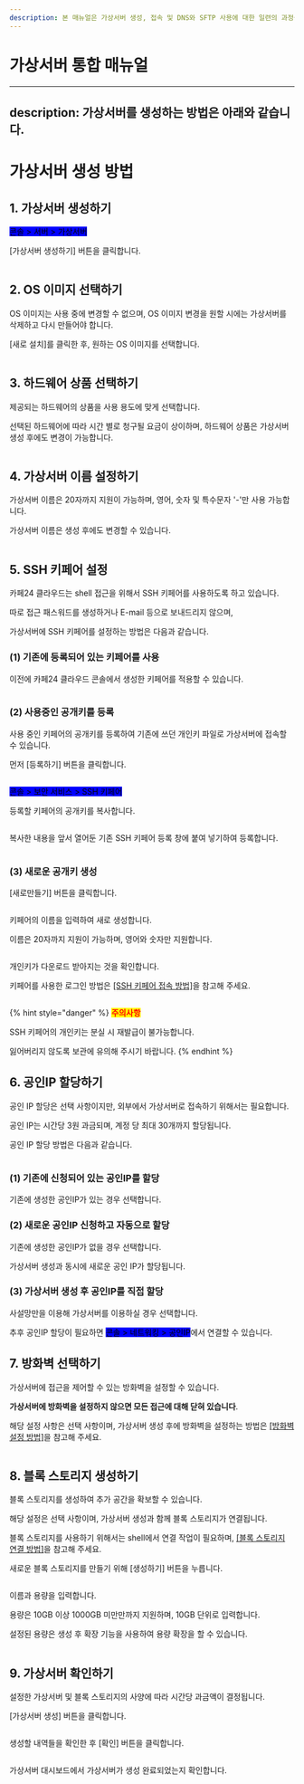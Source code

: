 ```yaml
---
description: 본 매뉴얼은 가상서버 생성, 접속 및 DNS와 SFTP 사용에 대한 일련의 과정을 설명합니다.
---
```


# 가상서버 통합 매뉴얼


---
description: 가상서버를 생성하는 방법은 아래와 같습니다.
---

# 가상서버 생성 방법

## 1. 가상서버 생성하기

<mark style="background-color:blue;">콘솔 > 서버 > 가상서버</mark>

\[가상서버 생성하기] 버튼을 클릭합니다.

<figure><img src="https://filesystem.cafe24.com/hosting/cloud_service/2020/02/24/19721a16c543b5901674cf57fe87fbc8_1582521749.png" alt=""><figcaption></figcaption></figure>







## 2. OS 이미지 선택하기

OS 이미지는 사용 중에 변경할 수 없으며, OS 이미지 변경을 원할 시에는 가상서버를 삭제하고 다시 만들어야 합니다.

\[새로 설치]를 클릭한 후, 원하는 OS 이미지를 선택합니다.

<figure><img src="https://filesystem.cafe24.com/hosting/cloud_service/2020/02/24/15bf717eeb660432396a287f9147e368_1582525122.png" alt=""><figcaption></figcaption></figure>







## 3. 하드웨어 상품 선택하기

제공되는 하드웨어의 상품을 사용 용도에 맞게 선택합니다.

선택된 하드웨어에 따라 시간 별로 청구될 요금이 상이하며, 하드웨어 상품은 가상서버 생성 후에도 변경이 가능합니다.

<figure><img src="https://filesystem.cafe24.com/hosting/cloud_service/2020/02/24/7140e12d2557da7e02474d0fa93306d5_1582525242.png" alt=""><figcaption></figcaption></figure>







## 4. 가상서버 이름 설정하기

가상서버 이름은 20자까지 지원이 가능하며, 영어, 숫자 및 특수문자 '-'만 사용 가능합니다.

가상서버 이름은 생성 후에도 변경할 수 있습니다.

<figure><img src="https://filesystem.cafe24.com/hosting/cloud_service/2020/02/24/ee785d7baec674f5aae85dd2deb0a306_1582525303.png" alt=""><figcaption></figcaption></figure>







## 5. SSH 키페어 설정

카페24 클라우드는 shell 접근을 위해서 SSH 키페어를 사용하도록 하고 있습니다.

따로 접근 패스워드를 생성하거나 E-mail 등으로 보내드리지 않으며,

가상서버에 SSH 키페어를 설정하는 방법은 다음과 같습니다.

### (1) 기존에 등록되어 있는 키페어를 사용

이전에 카페24 클라우드 콘솔에서 생성한 키페어를 적용할 수 있습니다.

<figure><img src="https://filesystem.cafe24.com/hosting/cloud_service/2021/05/24/7c4ba23274531abf51cc31b05242ffd9_1621834120.png" alt=""><figcaption></figcaption></figure>





### (2) 사용중인 공개키를 등록

사용 중인 키페어의 공개키를 등록하여 기존에 쓰던 개인키 파일로 가상서버에 접속할 수 있습니다.

먼저 \[등록하기] 버튼을 클릭합니다.

<figure><img src="https://filesystem.cafe24.com/hosting/cloud_service/2021/05/24/02e30fdcdcdb7409c72ffe4b158f4cd9_1621834199.jpg" alt=""><figcaption></figcaption></figure>

<mark style="background-color:blue;">콘솔 > 보안 서비스 > SSH 키페어</mark>

등록할 키페어의 공개키를 복사합니다.

<figure><img src="https://filesystem.cafe24.com/hosting/cloud_service/2021/05/24/fc0a122c58ef5c0bb33c8e0427029cf8_1621834588.png" alt=""><figcaption></figcaption></figure>

복사한 내용을 앞서 열어둔 기존 SSH 키페어 등록 창에 붙여 넣기하여 등록합니다.

<figure><img src="https://filesystem.cafe24.com/hosting/cloud_service/2021/05/24/12b8c0d104fd54977cb906d0634a59a2_1621834733.jpg" alt=""><figcaption></figcaption></figure>





### (3) 새로운 공개키 생성

\[새로만들기] 버튼을 클릭합니다.

<figure><img src="https://filesystem.cafe24.com/hosting/cloud_service/2020/02/24/fb4c10053a071a85348757dcd8a60f39_1582525539.png" alt=""><figcaption></figcaption></figure>

키페어의 이름을 입력하여 새로 생성합니다.

이름은 20자까지 지원이 가능하며, 영어와 숫자만 지원합니다.

<figure><img src="https://filesystem.cafe24.com/hosting/cloud_service/2020/02/24/22053d1bbf2f53f96a104c7a88d44cce_1582527935.png" alt=""><figcaption></figcaption></figure>

개인키가 다운로드 받아지는 것을 확인합니다.

키페어를 사용한 로그인 방법은 [\[SSH 키페어 접속 방법\]](connect/keypair.md)을 참고해 주세요.

<figure><img src="https://filesystem.cafe24.com/hosting/cloud_service/2020/02/24/233dd4df8b8227ca0bbbd5425c29ceea_1582527961.png" alt=""><figcaption></figcaption></figure>

{% hint style="danger" %}
<mark style="color:red;">**주의사항**</mark>

SSH 키페어의 개인키는 분실 시 재발급이 불가능합니다.&#x20;

잃어버리지 않도록 보관에 유의해 주시기 바랍니다.
{% endhint %}







## 6. 공인IP 할당하기

공인 IP 할당은 선택 사항이지만, 외부에서 가상서버로 접속하기 위해서는 필요합니다.

공인 IP는 시간당 3원 과금되며, 계정 당 최대 30개까지 할당됩니다.

공인 IP 할당 방법은 다음과 같습니다.

<figure><img src="https://filesystem.cafe24.com/hosting/cloud_service/2020/11/13/bbaa88e39fd7cad174bddc7d6963a8ea_1605251451.jpg" alt=""><figcaption></figcaption></figure>

### (1) 기존에 신청되어 있는 공인IP를 할당

기존에 생성한 공인IP가 있는 경우 선택합니다.





### (2) 새로운 공인IP 신청하고 자동으로 할당

기존에 생성한 공인IP가 없을 경우 선택합니다.

가상서버 생성과 동시에 새로운 공인 IP가 할당됩니다.





### (3) 가상서버 생성 후 공인IP를 직접 할당

사설망만을 이용해 가상서버를 이용하실 경우 선택합니다.

추후 공인IP 할당이 필요하면 <mark style="background-color:blue;">콘솔 > 네트워킹 > 공인IP</mark>에서 연결할 수 있습니다.







## 7. 방화벽 선택하기

가상서버에 접근을 제어할 수 있는 방화벽을 설정할 수 있습니다.

**가상서버에 방화벽을 설정하지 않으면 모든 접근에 대해 닫혀 있습니다**.

해당 설정 사항은 선택 사항이며, 가상서버 생성 후에 방화벽을 설정하는 방법은 [\[방화벽 설정 방법\]](../../security/security/config.md)을  참고해 주세요.

<figure><img src="https://filesystem.cafe24.com/hosting/cloud_service/2020/02/24/cb6ccb8a018c9acc891f0da3d20a48b2_1582528000.png" alt=""><figcaption></figcaption></figure>







## 8. 블록 스토리지 생성하기

블록 스토리지를 생성하여 추가 공간을 확보할 수 있습니다.

해당 설정은 선택 사항이며, 가상서버 생성과 함께 블록 스토리지가 연결됩니다.

블록 스토리지를 사용하기 위해서는 shell에서 연결 작업이 필요하며, [\[블록 스토리지 연결 방법\]](../../storage/block/connect.md)을 참고해 주세요.

새로운 블록 스토리지를 만들기 위해 \[생성하기] 버튼을 누릅니다.

<figure><img src="https://filesystem.cafe24.com/hosting/cloud_service/2020/02/24/9454d1ec912a655c37d7451a169204bf_1582528597.png" alt=""><figcaption></figcaption></figure>

이름과 용량을 입력합니다.

용량은 10GB 이상 1000GB 미만만까지 지원하며, 10GB 단위로 입력합니다.

설정된 용량은 생성 후 확장 기능을 사용하여 용량 확장을 할 수 있습니다.

<figure><img src="https://filesystem.cafe24.com/hosting/cloud_service/2020/02/24/93770250fa2c8ed6933b671bafcae27c_1582528609.png" alt=""><figcaption></figcaption></figure>







## 9. 가상서버 확인하기

설정한 가상서버 및 블록 스토리지의 사양에 따라 시간당 과금액이 결정됩니다.

\[가상서버 생성] 버튼을 클릭합니다.

<figure><img src="https://filesystem.cafe24.com/hosting/cloud_service/2020/02/24/a5337e19fcf5309c8235ce58c152828b_1582528992.png" alt=""><figcaption></figcaption></figure>

생성할 내역들을 확인한 후 \[확인] 버튼을 클릭합니다.

<figure><img src="https://filesystem.cafe24.com/hosting/cloud_service/2020/02/24/614e1fe5da56bd04cd9508e50e7be38b_1582529009.png" alt=""><figcaption></figcaption></figure>

가상서버 대시보드에서 가상서버가 생성 완료되었는지 확인합니다.

<figure><img src="https://filesystem.cafe24.com/hosting/cloud_service/2020/02/24/571f13d1ebbaaf2698680389c3c4e157_1582529445.png" alt=""><figcaption></figcaption></figure>
